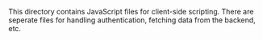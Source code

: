 This directory contains JavaScript files for client-side scripting.
There are seperate files for handling authentication, fetching data from the backend, etc.
